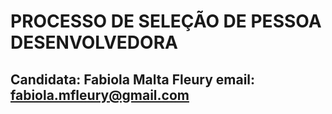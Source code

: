# PROCESSO DE SELEÇÃO DE PESSOA DESENVOLVEDORA

## Candidata: Fabiola Malta Fleury email: fabiola.mfleury@gmail.com
